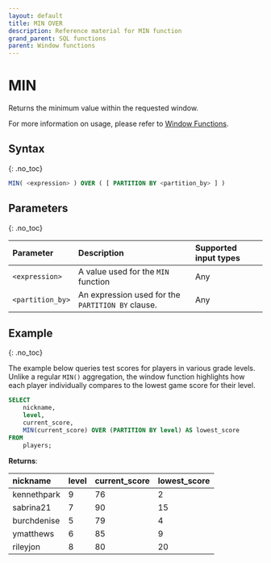 ```yaml
---
layout: default
title: MIN OVER
description: Reference material for MIN function
grand_parent: SQL functions
parent: Window functions
---
```


# MIN

Returns the minimum value within the requested window.

For more information on usage, please refer to [Window Functions](./index.md).

## Syntax
{: .no_toc}

```sql
MIN( <expression> ) OVER ( [ PARTITION BY <partition_by> ] )
```

## Parameters 
{: .no_toc}

| Parameter | Description                                      | Supported input types | 
| :--------- | :------------------------------------------------ | :------------| 
| `<expression>`   | A value used for the `MIN` function       | Any |
| `<partition_by>`   | An expression used for the `PARTITION BY` clause. | Any |

## Example
{: .no_toc}

The example below queries test scores for players in various grade levels. Unlike a regular `MIN()` aggregation, the window function highlights how each player individually compares to the lowest game score for their level.

```sql
SELECT
	nickname,
	level,
	current_score,
	MIN(current_score) OVER (PARTITION BY level) AS lowest_score
FROM
	players;
```

**Returns**:

 | nickname | level | current_score |    lowest_score    |
 |:------------|:-------------|:------------|:-------------------------|
 | kennethpark      |           9 |         76 | 2      |
 | sabrina21   |           7 |         90 | 15      |
 | burchdenise       |           5 |         79 | 4      |
 | ymatthews      |           6 |         85 | 9       |
| rileyjon      |           8 |         80 | 20     |

